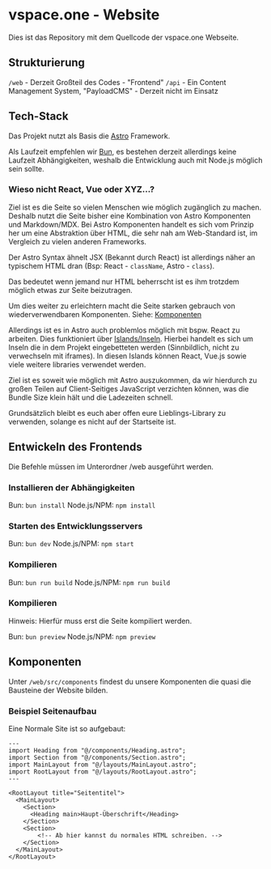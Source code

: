 # vspace.one - Website

Dies ist das Repository mit dem Quellcode der vspace.one Webseite.

## Strukturierung

```/web``` - Derzeit Großteil des Codes - "Frontend"
```/api``` - Ein Content Management System, "PayloadCMS" - Derzeit nicht im Einsatz

## Tech-Stack

Das Projekt nutzt als Basis die [Astro]("https://astro.build") Framework.

Als Laufzeit empfehlen wir [Bun]("https://bun.sh"), es bestehen derzeit allerdings keine Laufzeit Abhängigkeiten, weshalb die Entwicklung auch mit Node.js möglich sein sollte.

### Wieso nicht React, Vue oder XYZ...?

Ziel ist es die Seite so vielen Menschen wie möglich zugänglich zu machen.
Deshalb nutzt die Seite bisher eine Kombination von Astro Komponenten und Markdown/MDX. Bei Astro Komponenten handelt es sich vom Prinzip her um eine Abstraktion über HTML, die sehr nah am Web-Standard ist, im Vergleich zu vielen anderen Frameworks. 

Der Astro Syntax ähnelt JSX (Bekannt durch React) ist allerdings näher an typischem HTML dran (Bsp: React - ```className```, Astro - ```class```).

Das bedeutet wenn jemand nur HTML beherrscht ist es ihm trotzdem möglich etwas zur Seite beizutragen.

Um dies weiter zu erleichtern macht die Seite starken gebrauch von wiederverwendbaren Komponenten. Siehe: [Komponenten](#komponenten)

Allerdings ist es in Astro auch problemlos möglich mit bspw. React zu arbeiten. Dies funktioniert über [Islands/Inseln]("https://docs.astro.build/de/concepts/islands/").
Hierbei handelt es sich um Inseln die in dem Projekt eingebetteten werden (Sinnbildlich, nicht zu verwechseln mit iframes). In diesen Islands können React, Vue.js sowie viele weitere libraries verwendet werden.

Ziel ist es soweit wie möglich mit Astro auszukommen, da wir hierdurch zu großen Teilen auf Client-Seitiges JavaScript verzichten können, was die Bundle Size klein hält und die Ladezeiten schnell.

Grundsätzlich bleibt es euch aber offen eure Lieblings-Library zu verwenden, solange es nicht auf der Startseite ist.

## Entwickeln des Frontends

Die Befehle müssen im Unterordner /web ausgeführt werden.

### Installieren der Abhängigkeiten

Bun:
```bun install```
Node.js/NPM:
```npm install```

### Starten des Entwicklungsservers

Bun:
```bun dev```
Node.js/NPM:
```npm start```

### Kompilieren

Bun:
```bun run build```
Node.js/NPM:
```npm run build```

### Kompilieren

Hinweis: Hierfür muss erst die Seite kompiliert werden.

Bun:
```bun preview```
Node.js/NPM:
```npm preview```


## Komponenten

Unter ```/web/src/components``` findest du unsere Komponenten die quasi die Bausteine der Website bilden.

### Beispiel Seitenaufbau

Eine Normale Site ist so aufgebaut:

````
---
import Heading from "@/components/Heading.astro";
import Section from "@/components/Section.astro";
import MainLayout from "@/layouts/MainLayout.astro";
import RootLayout from "@/layouts/RootLayout.astro";
---

<RootLayout title="Seitentitel">
  <MainLayout>
    <Section>
      <Heading main>Haupt-Überschrift</Heading>
    </Section>
    <Section>
        <!-- Ab hier kannst du normales HTML schreiben. -->
    </Section>
  </MainLayout>
</RootLayout>